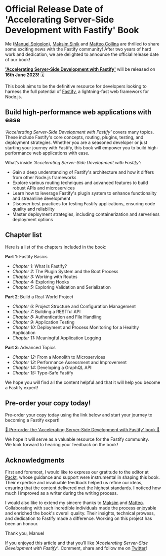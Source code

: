 # Official Release Date of 'Accelerating Server-Side Development with Fastify' Book

Me ([Manuel Spigolon]), [Maksim Sinik] and [Matteo Collina] are thrilled to share some exciting news with the Fastify community!
After two years of hard work and dedication, we are delighted to announce the official release date of our book!

[**'Accelerating Server-Side Development with Fastify'**][book] will be released on **16th June 2023!** 🗓️

This book aims to be the definitive resource for developers looking to harness the full potential of [Fastify], a lightning-fast web framework for Node.js.

## Build high-performance web applications with ease

_'Accelerating Server-Side Development with Fastify'_ covers many topics.
These include Fastify's core concepts, routing, plugins, testing, and deployment strategies.
Whether you are a seasoned developer or just starting your journey with Fastify, this book will empower you to build high-performance web applications with ease.

What’s inside _'Accelerating Server-Side Development with Fastify'_:
- Gain a deep understanding of Fastify's architecture and how it differs from other Node.js frameworks
- Explore various routing techniques and advanced features to build robust APIs and microservices
- Learn how to leverage Fastify's plugin system to enhance functionality and streamline development
- Discover best practices for testing Fastify applications, ensuring code quality and reliability
- Master deployment strategies, including containerization and serverless deployment options


## Chapter list

Here is a list of the chapters included in the book:

**Part 1**: Fastify Basics

- _Chapter 1:_ What Is Fastify?
- _Chapter 2:_ The Plugin System and the Boot Process
- _Chapter 3:_ Working with Routes
- _Chapter 4:_ Exploring Hooks
- _Chapter 5:_ Exploring Validation and Serialization

**Part 2**: Build a Real-World Project

- _Chapter 6:_ Project Structure and Configuration Management
- _Chapter 7:_ Building a RESTful API
- _Chapter 8:_ Authentication and File Handling
- _Chapter 9:_ Application Testing
- _Chapter 10:_ Deployment and Process Monitoring for a Healthy Application
- _Chapter 11:_ Meaningful Application Logging

**Part 3**: Advanced Topics

- _Chapter 12:_ From a Monolith to Microservices
- _Chapter 13:_ Performance Assessment and Improvement
- _Chapter 14:_ Developing a GraphQL API
- _Chapter 15:_ Type-Safe Fastify

We hope you will find all the content helpful and that it will help you become a Fastify expert!


## Pre-order your copy today!

Pre-order your copy today using the link below and start your journey to becoming a Fastify expert!

[📖 Pre-order the 'Accelerating Server-Side Development with Fastify' book 📘][book]

We hope it will serve as a valuable resource for the Fastify community.  
We look forward to hearing your feedback on the book!


## Acknowledgments

First and foremost, I would like to express our gratitude to the editor at [Packt],
whose guidance and support were instrumental in shaping this book.
Their expertise and invaluable feedback helped us refine our ideas,
ensuring that the content delivered met the highest standards.
I noticed how much I improved as a writer during the writing process.

I would also like to extend my sincere thanks to [Maksim][Maksim Sinik] and [Matteo][Matteo Collina].
Collaborating with such incredible individuals made the process enjoyable and enriched the book's overall quality.
Their insights, technical prowess, and dedication to Fastify made a difference.
Working on this project has been an honour.

Thank you,
Manuel

If you enjoyed this article and that you’ll like _'Accelerating Server-Side Development with Fastify'_.
Comment, share and follow me on [Twitter](https://twitter.com/ManuEomm)!

[Packt]: https://www.packtpub.com/
[Fastify]: https://www.fastify.io/
[book]: https://www.packtpub.com/product/accelerating-server-side-development-with-fastify/9781800563582
[Manuel Spigolon]: https://twitter.com/ManuEomm
[Maksim Sinik]: https://twitter.com/maksimsinik
[Matteo Collina]: https://twitter.com/matteocollina
